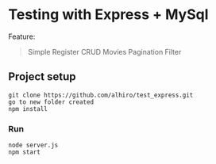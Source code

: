 # Testing with Express + MySql

Feature:
> Simple Register
> CRUD Movies
> Pagination
> Filter

## Project setup
```
git clone https://github.com/alhiro/test_express.git
go to new folder created
npm install

```

### Run
```
node server.js
npm start
```
